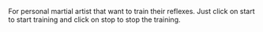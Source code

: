For personal martial artist that want to train their reflexes.
Just click on start to start training and click on stop to stop the training. 
